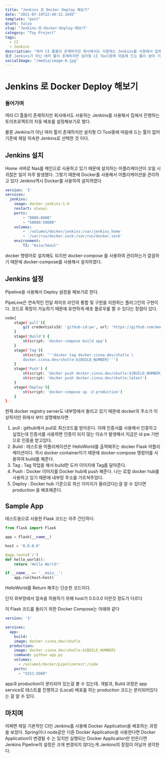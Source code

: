 ```yaml
---
title: "Jenkins 로 Docker Deploy 해보기"
date: "2021-07-19T22:40:32.169Z"
template: "post"
draft: false
slug: "Jenkins-로-Docker-Deploy-해보기"
category: "Toy Project"
tags:
  - CI
  - Jenkins
description: "여러 CI 툴들이 존재하지만 회사에서도 사용하는 Jenkins를 사용해서 집에서 진행하는 토이프로젝트의 자동 배포를 설정해보기로 했다.
물론 Jenkins가 아닌 여러 툴이 존재하지만 설치형 CI Tool중에 마음에 드는 툴이 없어 기존에 제일 익숙한 Jenkins로 선택한 것 이다."
socialImage: "/media/image-0.jpg"
---
```

# Jenkins 로 Docker Deploy 해보기

### 들어가며

여러 CI 툴들이 존재하지만 회사에서도 사용하는 Jenkins를 사용해서 집에서 진행하는 토이프로젝트의 자동 배포를 설정해보기로 했다.

물론 Jenkins가 아닌 여러 툴이 존재하지만 설치형 CI Tool중에 마음에 드는 툴이 없어 기존에 제일 익숙한 Jenkins로 선택한 것 이다.

## Jenkins 설치

Home 서버로 Nas를 메인으로 사용하고 있기 때문에 설치하는 어플리케이션이 꼬일 시 귀찮은 일이 자주 발생했다. 그렇기 때문에 Docker를 사용해서 어플리케이션을 관리하고 있다 Jenkins역시 Docker를 사용하여 설치하였다

```yaml
version: '3'
services:
  jenkins:
    image: docker-jenkins:1.0
    restart: always
    ports:
        - "8080:8080"
        - "50000:50000"
    volumes:
        - '/volume1/docker/jenkins:/var/jenkins_home'
        - '/var/run/docker.sock:/var/run/docker.sock'
    environment:
        TZ: "Asia/Seoul"
```

docker 명령어로 설치해도 되지만 docker-compose 를 사용하여 관리하는가 깔끔하기 때문에 docker-compose를 사용해서 설치하였다.

## Jenkins 설정

Pipeline을 사용해서 Deploy 설정을 해보기로 한다.

PipeLine은 연속적인 전달 파이프 라인의 통합 및 구현을 지원하는 플러그인의 구현이다. 코드로 확장이 가능하기 때문에 유연하게 배포 플로우를 짤 수 있다는 장점이 있다.

```bash
node{
    stage('pull'){
        git credentialsId: 'github-id-pw', url: 'https://github.com/mooncinnamon/pipelinetest.git'
    }
    stage('Build') { 
        sh(script: 'docker-compose build app') 
    }
    stage('Tag'){
        sh(script: '''docker tag docker.cinna.dev/shutle \
        docker.cinna.dev/shutle:${BUILD_NUMBER}''')
    }
    stage('Push') { 
        sh(script: 'docker push docker.cinna.dev/shutle:${BUILD_NUMBER}') 
        sh(script: 'docker push docker.cinna.dev/shutle:latest') 
    }
    stage('Deploy'){
        sh(script: 'docker-compose up -d production')
    }
}
```

현재 docker registry server도 내부망에서 돌리고 있기 때문에 docker의 주소가 이상하지만 위에서 부터 설명해보자면

1. pull : github에서 pull로 최신코드를 받아온다. 이때 인증서를 사용해서 인증하고 싶었는데 인증서를 사용하면 인증이 되지 않는 이슈가 발생해서 지금은 id pw 기반으로 인증을 받고있다.
2. Build : 테스트용 어플리케이션은 HelloWorld를 출력해주는 docker Flask 어플리케이션이다.  역시 docker container이기 때문에 docker-compose 명령어를 사용하여 build를 해준다.
3. Tag : Tag 작업을 해서 build한 도커 이미지에 Tag를 달아준다.
4. Push : Docker 이미지를 Docker hub에 push 해준다. 나는 로컬 docker hub를 사용하고 있기 때문에 내부망 주소를 가르쳐주었다.
5. Deploy : Docker hub 기준으로 최신 이미지가 올라갔다는걸 알 수 있다면 production 을 배포해준다.

## Sample App

테스트용으로 사용한 Flask 코드는 아주 간단하다.

```python
from flask import Flask

app = Flask(__name__)

host = '0.0.0.0'

@app.route('/')
def hello_world():
    return 'Hello World!'

if __name__ == '__main__':
    app.run(host=host)
```

HelloWorld를 Return 해주는 단순한 코드이다. 

단지 외부망에서 접속을 허용하기 위해 host가 0.0.0.0 이란것 정도가 다르다

이 Flask 코드를 돌리기 위한 Docker Compose는 아래와 같다

```yaml
version: '3'

services:
  app:
    build: .
    image: docker.cinna.dev/shutle
  production:
    image: docker.cinna.dev/shutle:${BUILD_NUMBER}
    command: python app.py
    volumes:
      - /volume1/docker/pipelinetest:/code
    ports:
      - "5551:5000"
```

app과 production이 분리되어 있는걸 볼 수 있는데. 개발과, Build 과정은 app service로 테스트를 진행하고 (Local) 배포를 하는 production 코드는 분리되어있다는 걸 알 수 있다.

## 마치며

어쩌면 제일 기본적인 CI인 Jenkins를 사용해 Docker Application을 배포하는 과정을 보았다. Spring이나 node같은 다른 Docker Application을 사용한다면 Docker Application이 변경될 수 는 있지만 실행되는 Docker Application만 만든다면 Jenkins Pipeline의 설정은 크게 변경되지 않다는게 Jenkins의 장점이 아닐까 생각한다.